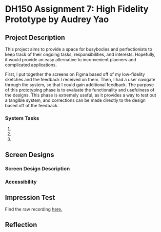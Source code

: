 # DH150 Assignment 7: High Fidelity Prototype by Audrey Yao

## Project Description 

This project aims to provide a space for busybodies and perfectionists to keep track of their ongoing tasks, responsibilities, and interests. Hopefully, it would provide an easy alternative to inconvenient planners and complicated applications. 

First, I put together the screens on Figma based off of my low-fidelity sketches and the feedback I received on them. Then, I had a user navigate through the system, so that I could gain additional feedback. The purpose of this prototyping phase is to evaluate the functionality and usefulness of the designs. This phase is extremely useful, as it provides a way to test out a tangible system, and corrections can be made directly to the design based off of the feedback.  

### System Tasks

1. 
2.
3.

## Screen Designs

### Screen Design Description

### Accessibility

## Impression Test

Find the raw recording <a href="https://drive.google.com/drive/folders/16kTZJIldkwNZ_EQ14Qh65ffyHYKi2D1f?usp=sharing">here.</a>

## Reflection
